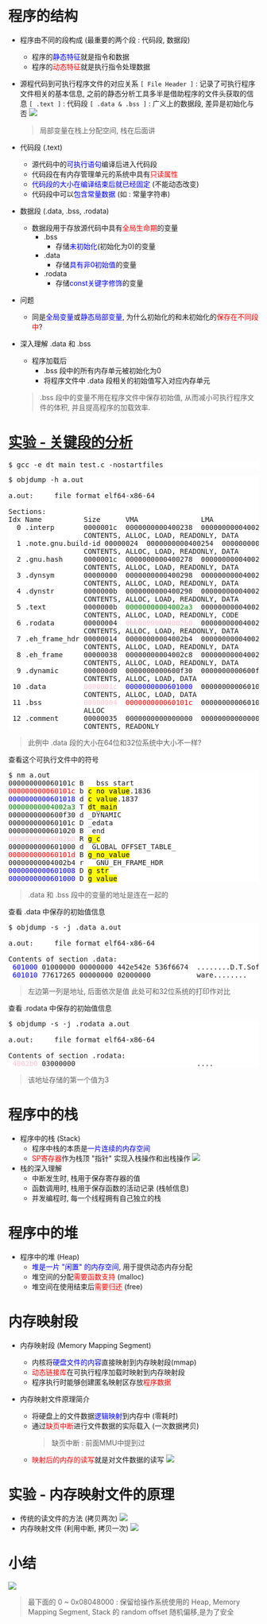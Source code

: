 # 程序的结构
- 程序由不同的段构成 (最重要的两个段 : 代码段, 数据段)
    - 程序的<font color=blue>静态特征</font>就是指令和数据
    - 程序的<font color=red>动态特征</font>就是执行指令处理数据

- 源程代码到可执行程序文件的对应关系
    `[ File Header ]` : 记录了可执行程序文件相关的基本信息, 之前的静态分析工具多半是借助程序的文件头获取的信息
    `[ .text ]` : 代码段
    `[ .data & .bss ]` : 广义上的数据段, 差异是初始化与否
    ![](vx_images/_v_images_13/1.png)
    > 局部变量在栈上分配空间, 栈在后面讲

- 代码段 (.text)
    - 源代码中的<font color=blue>可执行语句</font>编译后进入代码段
    - 代码段在有内存管理单元的系统中具有<font color=red>只读属性</font>
    - <font color=blue>代码段的大小在编译结束后就已经固定</font> (不能动态改变)
    - 代码段中可以<font color=blue>包含常量数据</font> (如 : 常量字符串)

- 数据段 (.data, .bss, .rodata)
    - 数据段用于存放源代码中具有<font color=red>全局生命期</font>的变量
        - .bss
            - 存储<font color=blue>未初始化</font>(初始化为0)的变量
        - .data
            - 存储<font color=blue>具有非0初始值</font>的变量
        - .rodata
            - 存储<font color=blue>const关键字修饰</font>的变量

- 问题
    - 同是<font color=blue>全局变量</font>或<font color=blue>静态局部变量</font>, 为什么初始化的和未初始化的<font color=red>保存在不同段中</font>?

- 深入理解 .data 和 .bss
    - 程序加载后
        - .bss 段中的所有内存单元被初始化为0
        - 将程序文件中 .data 段相关的初始值写入对应内存单元

    > .bss 段中的变量不用在程序文件中保存初始值, 从而减小可执行程序文件的体积, 并且提高程序的加载效率.

# [<u>实验 - 关键段的分析</u>](vx_attachments/code/13_深入理解程序的结构)

<pre style=" background-color:#fff">
$ gcc -e dt_main test.c -nostartfiles
</pre>

<pre style=" background-color:#fff">
$ objdump -h a.out

a.out:     file format elf64-x86-64

Sections:
Idx Name          Size      VMA               LMA               File off  Algn
  0 .interp       0000001c  0000000000400238  0000000000400238  00000238  2**0
                  CONTENTS, ALLOC, LOAD, READONLY, DATA
  1 .note.gnu.build-id 00000024  0000000000400254  0000000000400254  00000254  2**2
                  CONTENTS, ALLOC, LOAD, READONLY, DATA
  2 .gnu.hash     0000001c  0000000000400278  0000000000400278  00000278  2**3
                  CONTENTS, ALLOC, LOAD, READONLY, DATA
  3 .dynsym       00000000  0000000000400298  0000000000400298  00000298  2**3
                  CONTENTS, ALLOC, LOAD, READONLY, DATA
  4 .dynstr       0000000b  0000000000400298  0000000000400298  00000298  2**0
                  CONTENTS, ALLOC, LOAD, READONLY, DATA
  5 .text         0000000b  <font color=green>00000000004002a3</font>  00000000004002a3  000002a3  2**0
                  CONTENTS, ALLOC, LOAD, READONLY, CODE
  6 .rodata       00000004  <font color=pink>00000000004002b0</font>  00000000004002b0  000002b0  2**2
                  CONTENTS, ALLOC, LOAD, READONLY, DATA
  7 .eh_frame_hdr 00000014  00000000004002b4  00000000004002b4  000002b4  2**2
                  CONTENTS, ALLOC, LOAD, READONLY, DATA
  8 .eh_frame     00000038  00000000004002c8  00000000004002c8  000002c8  2**3
                  CONTENTS, ALLOC, LOAD, READONLY, DATA
  9 .dynamic      000000d0  0000000000600f30  0000000000600f30  00000f30  2**3
                  CONTENTS, ALLOC, LOAD, DATA
 10 .data         <font color=pink>0000001c</font>  <font color=blue>0000000000601000</font>  0000000000601000  00001000  2**3
                  CONTENTS, ALLOC, LOAD, DATA
 11 .bss          <font color=pink>00000004</font>  <font color=red>000000000060101c</font>  000000000060101c  0000101c  2**0
                  ALLOC
 12 .comment      00000035  0000000000000000  0000000000000000  0000101c  2**0
                  CONTENTS, READONLY
</pre>
> 此例中 .data 段的大小在64位和32位系统中大小不一样?

查看这个可执行文件中的符号

<pre style=" background-color:#fff">
$ nm a.out
000000000060101c B __bss_start
<font color=red>000000000060101c</font> b <mark>c_no_value</mark>.1836
<font color=blue>0000000000601018</font> d <mark>c_value</mark>.1837
<font color=green>00000000004002a3</font> T <mark>dt_main</mark>
0000000000600f30 d _DYNAMIC
000000000060101c D _edata
0000000000601020 B _end
<font color=pink>00000000004002b0</font> R <mark>g_c</mark>
0000000000601000 d _GLOBAL_OFFSET_TABLE_
<font color=red>000000000060101d</font> B <mark>g_no_value</mark>
00000000004002b4 r __GNU_EH_FRAME_HDR
<font color=blue>0000000000601008</font> D <mark>g_str</mark>
<font color=blue>0000000000601000</font> D <mark>g_value</mark>
</pre>
> .data 和 .bss 段中的变量的地址是连在一起的

查看 .data 中保存的初始值信息

<pre style=" background-color:#fff">
$ objdump -s -j .data a.out

a.out:     file format elf64-x86-64

Contents of section .data:
 <font color=blue>601000</font> 01000000 00000000 442e542e 536f6674  ........D.T.Soft
 <font color=blue>601010</font> 77617265 00000000 02000000           ware........
</pre>
> 左边第一列是地址, 后面依次是值
> 此处可和32位系统的打印作对比

查看 .rodata 中保存的初始值信息

<pre style=" background-color:#fff">
$ objdump -s -j .rodata a.out

a.out:     file format elf64-x86-64

Contents of section .rodata:
 <font color=pink>4002b0</font> 03000000                             ....
</pre>
> 该地址存储的第一个值为3
# 程序中的栈
- 程序中的栈 (Stack)
    - 程序中栈的本质是<font color=blue>一片连续的内存空间</font>
    - <font color=red>SP寄存器</font>作为栈顶 "指针" 实现入栈操作和出栈操作
    ![](vx_images/_v_images_13/2.png)
- 栈的深入理解
    - 中断发生时, 栈用于保存寄存器的值
    - 函数调用时, 栈用于保存函数的活动记录 (栈帧信息)
    - 并发编程时, 每一个线程拥有自己独立的栈

# 程序中的堆
- 程序中的堆 (Heap)
    - <font color=blue>堆是一片 "闲置" 的内存空间</font>, 用于提供动态内存分配
    - 堆空间的分配<font color=red>需要函数支持</font> (malloc)
    - 堆空间在使用结束后<font color=red>需要归还</font> (free)

# 内存映射段
- 内存映射段 (Memory Mapping Segment)
    - 内核将<font color=blue>硬盘文件的内容</font>直接映射到内存映射段(mmap)
    - <font color=red>动态链接库</font>在可执行程序加载时映射到内存映射段
    - 程序执行时能够创建匿名映射区存放<font color=red>程序数据</font>

- 内存映射文件原理简介
    - 将硬盘上的文件数据<font color=blue>逻辑映射</font>到内存中 (零耗时)
    - 通过<font color=red>缺页中断</font>进行文件数据的实际载入 (一次数据拷贝)
        > 缺页中断 : 前面MMU中提到过
    - <font color=red>映射后的内存的读写</font>就是对文件数据的读写
    ![](vx_images/_v_images_13/3.png)

# 实验 - 内存映射文件的原理
- 传统的读文件的方法 (拷贝两次)
![](vx_images/_v_images_13/5.png)
- 内存映射文件 (利用中断, 拷贝一次)
![](vx_images/_v_images_13/6.png)

# 小结
![](vx_images/_v_images_13/4.png)
> 最下面的 0 ~ 0x08048000 : 保留给操作系统使用的
> Heap, Memory Mapping Segment, Stack 的 random offset 随机偏移,是为了安全
